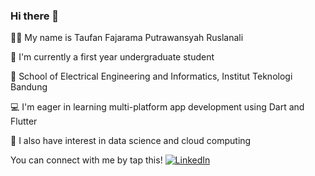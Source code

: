 ### Hi there 👋

🙋‍♂️ My name is Taufan Fajarama Putrawansyah Ruslanali

🏫 I'm currently a first year undergraduate student

📍 School of Electrical Engineering and Informatics, Institut Teknologi Bandung

💻 I'm eager in learning multi-platform app development using Dart and Flutter

📱 I also have interest in data science and cloud computing

You can connect with me by tap this! [![LinkedIn][3.2]][3]

[3.2]: https://raw.githubusercontent.com/MartinHeinz/MartinHeinz/master/linkedin-3-16.png (LinkedIn icon without padding)
[3]: https://www.linkedin.com/in/taufan-fajarama-putrawansyah-r-42288919b/
